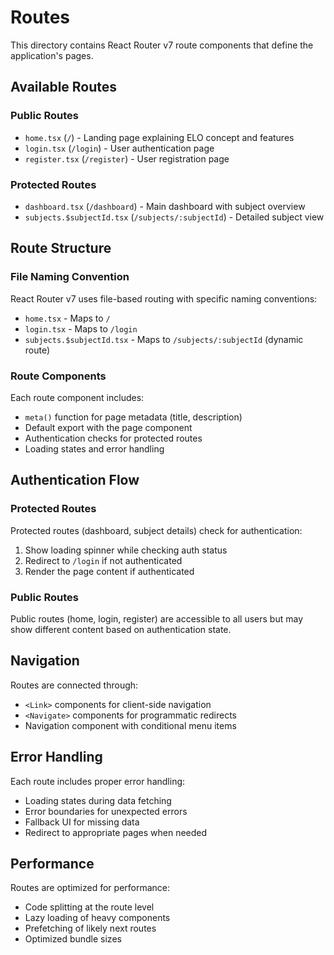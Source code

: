 # Routes

This directory contains React Router v7 route components that define the application's pages.

## Available Routes

### Public Routes

- `home.tsx` (`/`) - Landing page explaining ELO concept and features
- `login.tsx` (`/login`) - User authentication page
- `register.tsx` (`/register`) - User registration page

### Protected Routes

- `dashboard.tsx` (`/dashboard`) - Main dashboard with subject overview
- `subjects.$subjectId.tsx` (`/subjects/:subjectId`) - Detailed subject view

## Route Structure

### File Naming Convention

React Router v7 uses file-based routing with specific naming conventions:

- `home.tsx` - Maps to `/`
- `login.tsx` - Maps to `/login`
- `subjects.$subjectId.tsx` - Maps to `/subjects/:subjectId` (dynamic route)

### Route Components

Each route component includes:

- `meta()` function for page metadata (title, description)
- Default export with the page component
- Authentication checks for protected routes
- Loading states and error handling

## Authentication Flow

### Protected Routes

Protected routes (dashboard, subject details) check for authentication:

1. Show loading spinner while checking auth status
2. Redirect to `/login` if not authenticated
3. Render the page content if authenticated

### Public Routes

Public routes (home, login, register) are accessible to all users but may show different content based on authentication state.

## Navigation

Routes are connected through:

- `<Link>` components for client-side navigation
- `<Navigate>` components for programmatic redirects
- Navigation component with conditional menu items

## Error Handling

Each route includes proper error handling:

- Loading states during data fetching
- Error boundaries for unexpected errors
- Fallback UI for missing data
- Redirect to appropriate pages when needed

## Performance

Routes are optimized for performance:

- Code splitting at the route level
- Lazy loading of heavy components
- Prefetching of likely next routes
- Optimized bundle sizes
